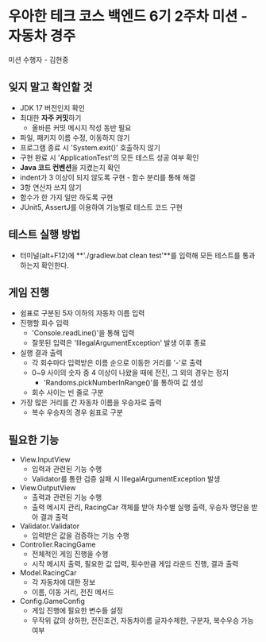 # 우아한 테크 코스 백엔드 6기 2주차 미션 - 자동차 경주

미션 수행자 - 김현중

## 잊지 말고 확인할 것

- JDK 17 버전인지 확인
- 최대한 **자주 커밋**하기
    - 올바른 커밋 메시지 작성 동반 필요
- 파일, 패키지 이름 수정, 이동하지 않기
- 프로그램 종료 시 'System.exit()' 호출하지 않기
- 구현 완료 시 'ApplicationTest'의 모든 테스트 성공 여부 확인
- **Java 코드 컨벤션**을 지켰는지 확인
- indent가 3 이상이 되지 않도록 구현 - 함수 분리를 통해 해결
- 3항 연산자 쓰지 않기
- 함수가 한 가지 일만 하도록 구현
- JUnit5, AssertJ를 이용하여 기능별로 테스트 코드 구현

## 테스트 실행 방법

- 터미널(alt+F12)에 **'./gradlew.bat clean test'**를 입력해 모든 테스트를 통과하는지 확인한다.

## 게임 진행

- 쉼표로 구분된 5자 이하의 자동차 이름 입력
- 진행할 회수 입력
  - 'Console.readLine()'을 통해 입력
  - 잘못된 입력은 'IllegalArgumentException' 발생 이후 종료
- 실행 결과 출력
  - 각 회수마다 입력받은 이름 순으로 이동한 거리를 '-'로 출력
  - 0~9 사이의 숫자 중 4 이상이 나왔을 때에 전진, 그 외의 경우는 정지
    - 'Randoms.pickNumberInRange()'를 통하여 값 생성
  - 회수 사이는 빈 줄로 구분
- 가장 많은 거리를 간 자동차 이름을 우승자로 출력
  - 복수 우승자의 경우 쉼표로 구분

## 필요한 기능

- View.InputView
  - 입력과 관련된 기능 수행
  - Validator를 통한 검증 실패 시 IllegalArgumentException 발생
- View.OutputView
  - 출력과 관련된 기능 수행
  - 출력 메시지 관리, RacingCar 객체를 받아 차수별 실행 출력, 우승자 명단을 받아 결과 출력
- Validator.Validator
  - 입력받은 값을 검증하는 기능 수행
- Controller.RacingGame
  - 전체적인 게임 진행을 수행
  - 시작 메시지 출력, 필요한 값 입력, 횟수만큼 게임 라운드 진행, 결과 출력
- Model.RacingCar
  - 각 자동차에 대한 정보
  - 이름, 이동 거리, 전진 메서드
- Config.GameConfig
  - 게임 진행에 필요한 변수들 설정
  - 무작위 값의 상하한, 전진조건, 자동차이름 글자수제한, 구분자, 복수우승 가능 여부